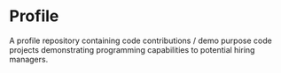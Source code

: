 # Profile
A profile repository containing code contributions / demo purpose code projects demonstrating programming capabilities to potential hiring managers.

